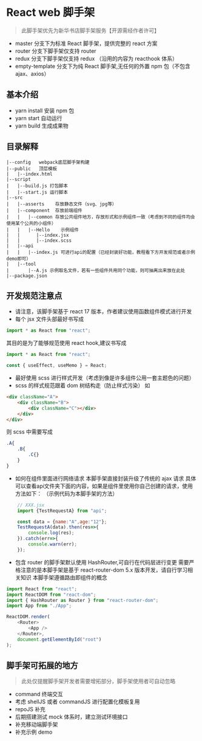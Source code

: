 # React web 脚手架

> 此脚手架优先为新华书店脚手架服务【开源需经作者许可】

-   master 分支下为标准 React 脚手架，提供完整的 react 方案
-   router 分支下脚手架仅支持 router
-   redux 分支下脚手架仅支持 redux （沿用的内容为 reacthook 体系）
-   empty-template 分支下为纯 React 脚手架,无任何的外置 npm 包（不包含 ajax、axios）

## 基本介绍

-   yarn install 安装 npm 包
-   yarn start 自动运行
-   yarn build 生成成果物

## 目录解释

```
|--config   webpack底层脚手架构建
|--public   顶层模板
|   |--index.html
|--script
|   |--build.js 打包脚本
|   |--start.js 运行脚本
|--src
|   |--asserts    存放静态文件（svg、jpg等）
|   |--component  存放前端组件
|   |   |--common 存放公共组件地方，存放形式和示例组件一致（考虑到不同的组件均会使用某个公共的小组件）
|   |   |--Hello    示例组件
|   |      |--index.jsx
|   |      |--index.scss
|   |--api
|   |   |--index.js 可进行api的配置（已经封装好功能，教程看下方开发规范或者示例demo即可）
|   |--tool
|       |--A.js 示例取名文件，若有一些组件共用同个功能，则可抽离出来放在此处
|--package.json
```

## 开发规范注意点

-   请注意，该脚手架基于 react 17 版本，作者建议使用函数组件模式进行开发
-   每个 jsx 文件头部最好书写成

```javascript
import * as React from "react";
```

其目的是为了能够规范使用 react hook,建议书写成

```javascript
import * as React from "react";

const { useEffect, useMemo } = React;
```

-   最好使用 scss 进行样式开发（考虑到像是许多组件公用一套主题色的问题）
-   scss 的样式规范跟着 dom 树结构走（防止样式污染）
    如

```html
<div className="A">
    <div className="B">
        <div className="C"></div>
    </div>
</div>
```

则 scss 中需要写成

```sass
.A{
    .B{
        .C{}
    }
}
```

-   如何在组件里面进行网络请求
    本脚手架直接封装升级了传统的 ajax 请求
    具体可以查看api文件夹下面的内容，如果是组件里使用你自己创建的请求，使用方法如下：
    （示例代码为本脚手架的方法）
```javascript
    // XXX.jsx
    import {TestRequestA} from "api";

    const data = {name:"A",age:"12"};
    TestRequestA(data).then(res=>{
        console.log(res);
    }).catch(err=>{
        console.warn(err);
    });
```

-   包含 router 的脚手架默认使用 HashRouter,可自行在代码层进行变更
    需要严格注意的是本脚手架是基于 react-router-dom 5.x 版本开发，请自行学习相关知识
    本脚手架遵循路由即组件的概念

```javascript
import React from "react";
import ReactDOM from "react-dom";
import { HashRouter as Router } from "react-router-dom";
import App from "./App";

ReactDOM.render(
    <Router>
        <App />
    </Router>,
    document.getElementById("root")
);
```

## 脚手架可拓展的地方

> 此处仅提醒脚手架开发者需要增拓部分，脚手架使用者可自动忽略

-   command 终端交互
-   考虑 shellJS 或者 commandJS 进行配置化模板复用
-   repoJS 补充
-   后期搭建测试 mock 体系时，建立测试环境接口
-   补充移动端脚手架
-   补充示例 demo
